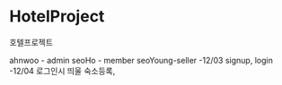 # HotelProject
호텔프로젝트

ahnwoo - admin
seoHo - member
seoYoung-seller 
    -12/03 signup, login
    -12/04 로그인시 띄울 숙소등록, 
